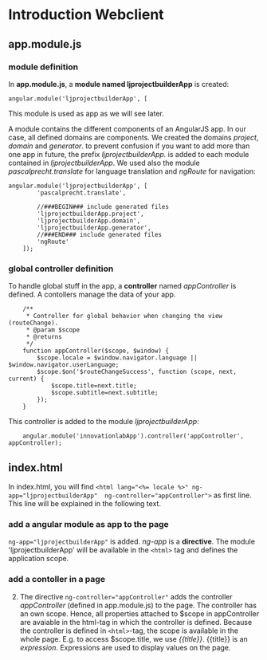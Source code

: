 # Introduction Webclient
## app.module.js

### module definition

In **app.module.js**, a **module named ljprojectbuilderApp** is created: 

```
angular.module('ljprojectbuilderApp', [
```
This module is used as app as we will see later.

A module contains the different components of an AngularJS app. In our case, all defined domains are components. We created the domains *project*, *domain* and *generator*. to prevent confusion if you want to add more than one app in future, the prefix *ljprojectbuilderApp.* is added to each module contained in *ljprojectbuilderApp*. We used also the module *pascalprecht.translate* for language translation and *ngRoute* for navigation:

```
angular.module('ljprojectbuilderApp', [
	    'pascalprecht.translate',
	  
	    //###BEGIN### include generated files
		'ljprojectbuilderApp.project',
		'ljprojectbuilderApp.domain',
		'ljprojectbuilderApp.generator',
		//###END### include generated files
		'ngRoute'
	]);
```

### global controller definition

To handle global stuff in the app, a **controller** named *appController* is defined. A contollers manage the data of your app.


```
	/**
	 * Controller for global behavior when changing the view (routeChange).
	 * @param $scope
	 * @returns
	 */
	function appController($scope, $window) {
		$scope.locale = $window.navigator.language || $window.navigator.userLanguage; 
		$scope.$on('$routeChangeSuccess', function (scope, next, current) {
			$scope.title=next.title;
			$scope.subtitle=next.subtitle;
		});
	}
```

This controller is added to the module *ljprojectbuilderApp*:


```
	angular.module('innovationlabApp').controller('appController', appController);
```
## index.html

In index.html, you will find `<html lang="<%= locale %>" ng-app="ljprojectbuilderApp"  ng-controller="appController">` as first line. This line will be explained in the following text.

### add a angular module as app to the page

`ng-app="ljprojectbuilderApp"` is added. *ng-app* is a **directive**. The module 'ljprojectbuilderApp' will be available in the `<html>` tag and defines the application scope.

### add a contoller in a page
2. The directive `ng-controller="appController"` adds the controller *appController* (defined in app.module.js) to the page. The controller has an own scope. Hence, all properties attached to $scope in appController are avaiable in the html-tag in which the controller is defined. Because the controller is defined in `<html>`-tag, the scope is available in the whole page. E.g. to access $scope.title, we use *{{title}}*. {{title}} is an *expression*. Expressions are used to display values on the page.

